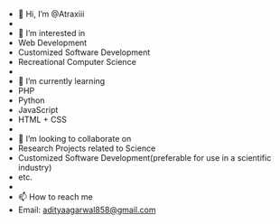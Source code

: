 - 👋 Hi, I’m @Atraxiii
- 
- 👀 I’m interested in 
- Web Development
- Customized Software Development
- Recreational Computer Science
- 
- 🌱 I’m currently learning 
- PHP
- Python
- JavaScript
- HTML + CSS
- 
- 💞️ I’m looking to collaborate on 
- Research Projects related to Science
- Customized Software Development(preferable for use in a scientific industry)
- etc.
- 
- 📫 How to reach me 
- Email: adityaagarwal858@gmail.com

<!---
Atraxiii/Atraxiii is a ✨ special ✨ repository because its `README.md` (this file) appears on your GitHub profile.
You can click the Preview link to take a look at your changes.
--->
